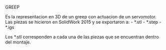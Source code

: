 GREEP

Es la representacion en 3D de un greep con actuacion de un servomotor.
Las piezas se hicieron en SolidWork 2015 y se exportaron a:
	- *.stl
	- *.step
	- *.igs

Los *.stl corresponden a cada una de las piezas que se encuentran dentro
del montaje.
